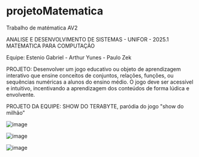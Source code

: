 # projetoMatematica
Trabalho de matématica AV2

ANALISE E DESENVOLVIMENTO DE SISTEMAS - UNIFOR - 2025.1
MATEMATICA PARA COMPUTAÇÃO

Equipe: Estenio Gabriel - Arthur Yunes - Paulo Zek

PROJETO: Desenvolver um jogo educativo ou objeto de aprendizagem interativo que
ensine conceitos de conjuntos, relações, funções, ou sequências numéricas a alunos do ensino
médio. O jogo deve ser acessível e intuitivo, incentivando a aprendizagem dos conteúdos de
forma lúdica e envolvente.

PROJETO DA EQUIPE: SHOW DO TERABYTE, paródia do jogo "show do milhão"

![image](https://github.com/user-attachments/assets/c580b0fd-cf7e-413b-9ac1-f0b7f180b7ba)

![image](https://github.com/user-attachments/assets/e5c0cd66-81e9-4a9f-b8d7-663c0db0cd0e)

![image](https://github.com/user-attachments/assets/c94daa47-5c5d-4efd-a9fc-d03143f5c2b7)
